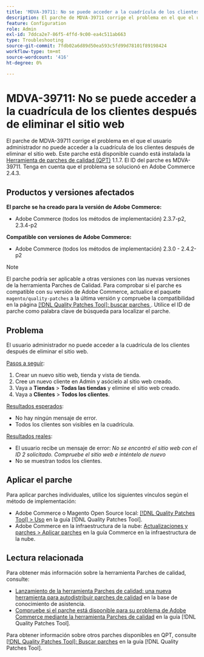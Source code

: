 ```yaml
---
title: 'MDVA-39711: No se puede acceder a la cuadrícula de los clientes después de eliminar el sitio web'
description: El parche de MDVA-39711 corrige el problema en el que el usuario administrador no puede acceder a la cuadrícula de los clientes después de eliminar el sitio web. Este parche está disponible cuando está instalada la [Quality Patches Tool (QPT)](https://experienceleague.adobe.com/es/docs/commerce-operations/tools/quality-patches-tool/quality-patches-tool-to-self-serve-quality-patches) 1.1.7. El ID del parche es MDVA-39711. Tenga en cuenta que el problema se solucionó en Adobe Commerce 2.4.3.
feature: Configuration
role: Admin
exl-id: 7ddca2e7-86f5-4ffd-9c00-ea4c511ab663
type: Troubleshooting
source-git-commit: 7fdb02a6d89d50ea593c5fd99d78101f89198424
workflow-type: tm+mt
source-wordcount: '416'
ht-degree: 0%

---
```


# MDVA-39711: No se puede acceder a la cuadrícula de los clientes después de eliminar el sitio web

El parche de MDVA-39711 corrige el problema en el que el usuario administrador no puede acceder a la cuadrícula de los clientes después de eliminar el sitio web. Este parche está disponible cuando está instalada la [Herramienta de parches de calidad (QPT)](https://experienceleague.adobe.com/es/docs/commerce-operations/tools/quality-patches-tool/quality-patches-tool-to-self-serve-quality-patches) 1.1.7. El ID del parche es MDVA-39711. Tenga en cuenta que el problema se solucionó en Adobe Commerce 2.4.3.

## Productos y versiones afectados

**El parche se ha creado para la versión de Adobe Commerce:**

* Adobe Commerce (todos los métodos de implementación) 2.3.7-p2, 2.3.4-p2

**Compatible con versiones de Adobe Commerce:**

* Adobe Commerce (todos los métodos de implementación) 2.3.0 - 2.4.2-p2

>[!NOTE]
>
>El parche podría ser aplicable a otras versiones con las nuevas versiones de la herramienta Parches de Calidad. Para comprobar si el parche es compatible con su versión de Adobe Commerce, actualice el paquete `magento/quality-patches` a la última versión y compruebe la compatibilidad en la página [[!DNL Quality Patches Tool]: buscar parches &#x200B;](https://experienceleague.adobe.com/es/docs/commerce-operations/tools/quality-patches-tool/quality-patches-tool-to-self-serve-quality-patches). Utilice el ID de parche como palabra clave de búsqueda para localizar el parche.

## Problema

El usuario administrador no puede acceder a la cuadrícula de los clientes después de eliminar el sitio web.

<u>Pasos a seguir</u>:

1. Crear un nuevo sitio web, tienda y vista de tienda.
1. Cree un nuevo cliente en Admin y asócielo al sitio web creado.
1. Vaya a **Tiendas** > **Todas las tiendas** y elimine el sitio web creado.
1. Vaya a **Clientes** > **Todos los clientes**.

<u>Resultados esperados</u>:

* No hay ningún mensaje de error.
* Todos los clientes son visibles en la cuadrícula.

<u>Resultados reales</u>:

* El usuario recibe un mensaje de error: *No se encontró el sitio web con el ID 2 solicitado. Compruebe el sitio web e inténtelo de nuevo*
* No se muestran todos los clientes.

## Aplicar el parche

Para aplicar parches individuales, utilice los siguientes vínculos según el método de implementación:

* Adobe Commerce o Magento Open Source local: [[!DNL Quality Patches Tool] > Uso](/help/tools/quality-patches-tool/usage.md) en la guía [!DNL Quality Patches Tool].
* Adobe Commerce en la infraestructura de la nube: [Actualizaciones y parches > Aplicar parches](https://experienceleague.adobe.com/docs/commerce-cloud-service/user-guide/develop/upgrade/apply-patches.html?lang=es) en la guía Commerce en la infraestructura de la nube.

## Lectura relacionada

Para obtener más información sobre la herramienta Parches de calidad, consulte:

* [Lanzamiento de la herramienta Parches de calidad: una nueva herramienta para autodistribuir parches de calidad](https://experienceleague.adobe.com/es/docs/commerce-operations/tools/quality-patches-tool/quality-patches-tool-to-self-serve-quality-patches) en la base de conocimiento de asistencia.
* [Compruebe si el parche está disponible para su problema de Adobe Commerce mediante la herramienta Parches de calidad](/help/tools/quality-patches-tool/patches-available-in-qpt/check-patch-for-magento-issue-with-magento-quality-patches.md) en la guía [!DNL Quality Patches Tool].

Para obtener información sobre otros parches disponibles en QPT, consulte [[!DNL Quality Patches Tool]: Buscar parches](https://experienceleague.adobe.com/tools/commerce-quality-patches/index.html?lang=es) en la guía [!DNL Quality Patches Tool].
